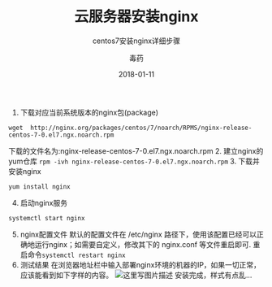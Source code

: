﻿---
layout:     post
title:      云服务器安装nginx
subtitle:   centos7安装nginx详细步骤
date:       2018-01-11
author:     毒药
header-img: img/post-bg-re-vs-ng2.jpg
catalog: true
tags:
	- 云服务器
	- nginx
---

 1. 下载对应当前系统版本的nginx包(package)
```
wget  http://nginx.org/packages/centos/7/noarch/RPMS/nginx-release-centos-7-0.el7.ngx.noarch.rpm
```
下载的文件名为:nginx-release-centos-7-0.el7.ngx.noarch.rpm
 2. 建立nginx的yum仓库
	  `rpm -ivh nginx-release-centos-7-0.el7.ngx.noarch.rpm`
 3. 下载并安装nginx
	

```
yum install nginx
```

 4. 启动nginx服务
	 

```
systemctl start nginx
```

 5. nginx配置文件
	  默认的配置文件在 /etc/nginx 路径下，使用该配置已经可以正确地运行nginx；如需要自定义，修改其下的 nginx.conf 等文件重启即可.
	  重启命令`systemctl restart nginx`
 6. 测试结果
 在浏览器地址栏中输入部署nginx环境的机器的IP，如果一切正常，应该能看到如下字样的内容。
 ![这里写图片描述](https://img-blog.csdn.net/20180322164417229?watermark/2/text/aHR0cHM6Ly9ibG9nLmNzZG4ubmV0L3J1bm5lcjE5MjA=/font/5a6L5L2T/fontsize/400/fill/I0JBQkFCMA==/dissolve/70)
 安装完成，样式有点乱...